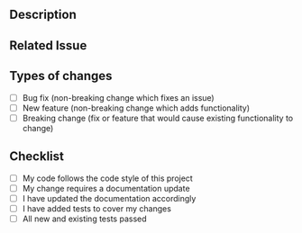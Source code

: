 ## Description

<!--- Describe your changes in detail -->

## Related Issue

<!--- If fixing a bug, there should be an issue describing it with steps to reproduce -->
<!--- Please link to the issue here: -->

## Types of changes

<!--- What types of changes does your code introduce? Put an `x` in all boxes that apply: -->

- [ ] Bug fix (non-breaking change which fixes an issue)
- [ ] New feature (non-breaking change which adds functionality)
- [ ] Breaking change (fix or feature that would cause existing functionality to change)

## Checklist

<!--- Go over all the following points, and put an `x` in all boxes that apply. -->

- [ ] My code follows the code style of this project
- [ ] My change requires a documentation update
- [ ] I have updated the documentation accordingly
- [ ] I have added tests to cover my changes
- [ ] All new and existing tests passed
